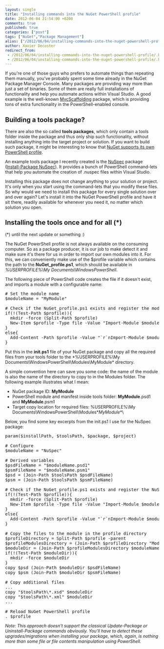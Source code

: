 ```yaml
---
layout: single
title: "Installing commands into the NuGet PowerShell profile"
date: 2012-06-04 21:54:00 +0200
comments: true
published: true
categories: ["post"]
tags: ["NuGet","Package Management"]
alias: ["/2012/06/04/installing-commands-into-the-nuget-powershell-profile/"]
author: Xavier Decoster
redirect_from:
 - /2012/06/04/installing-commands-into-the-nuget-powershell-profile/.html
 - /2012/06/04/installing-commands-into-the-nuget-powershell-profile/.html
---
```

<p>If you're one of those guys who prefers to automate things than repeating them manually, you've probably spent some time already in the NuGet Package Manager Console. Many packages are providing way more than just a set of binaries. Some of them are really full installations of functionality and help you automate actions within Visual Studio. A good example is the well-known <a href="http://nuget.org/packages/MvcScaffolding" target="_blank">MvcScaffolding</a> package, which is providing tons of extra functionality in the PowerShell-enabled console.</p>

<h2>Building a tools package?</h2>

<p>There are also the so called <strong>tools packages</strong>, which only contain a tools folder inside the package and thus only ship such functionality, without installing anything into the target project or solution. If you want to build such package, it might be interesting to know that <a href="http://docs.nuget.org/docs/start-here/Using-the-Package-Manager-Console#Setting_up_a_NuGet_Powershell_Profile" target="_blank">NuGet supports its own PowerShell profile</a>.</p>

<p>An example tools package I recently created is the <a href="https://github.com/myget/NuGetPackages/tree/master/NuSpec" target="_blank">NuSpec</a> package (<a href="http://nuget.org/packages/NuSpec" target="_blank">Install-Package NuSpec</a>). It provides a bunch of PowerShell command-lets that help you automate the creation of .nuspec files within Visual Studio.</p>

<p>Installing this package does not change anything to your solution or project. It's only when you start using the command-lets that you modify these files. So why would we need to install this package for every single solution over and over again? Let's install it into the NuGet PowerShell profile and have it sit there, readily available for whenever you need it, no matter which solution you open.</p>

<h2>Installing the tools once and for all (*)</h2>

<p>(*) until the next update or something :)</p>

<p>The NuGet PowerShell profile is not always available on the consuming computer. So as a package producer, it is our job to make detect it and make sure it's there for us in order to import our own modules into it. For this, we can conveniently make use of the $profile variable which contains the path to the <strong>NuGet_profile.ps1</strong>, which should be available in <em>%USERPROFILE%\My Documents\WindowsPowerShell</em>.</p>

<p>The following piece of PowerShell code creates the file if it doesn't exist, and imports a module with a configurable name:</p>

<pre class="brush: powershell;auto-links:false;"># Set the module name
$moduleName = "MyModule"

# Check if the NuGet_profile.ps1 exists and register the module
if(!(Test-Path $profile)){
  mkdir -force (Split-Path $profile)
  New-Item $profile -Type file -Value "Import-Module $moduleName"
}
else{
  Add-Content -Path $profile -Value "`r`nImport-Module $moduleName"
}</pre>

<p>Put this in the <strong>init.ps1</strong> file of your NuGet package and copy all the required files from your tools folder to the *%USERPROFILE%\My Documents\WindowsPowerShell\Modules\MyModule* directory.</p>

<p>A simple convention here can save you some code: the name of the module is also the name of the directory to copy to in the Modules folder. The following example illustrates what I mean:</p>

<ul>
<li>NuGet package ID: <strong>MyModule</strong></li>
<li>PowerShell module and manifest inside tools folder: <strong>MyModule</strong>.psd1 and <strong>MyModule</strong>.psm1</li>
<li>Target copy location for required files: %USERPROFILE%\My Documents\WindowsPowerShell\Modules*<em>MyModule</em>*\</li>
</ul>

<p>Below, you find some key excerpts from the init.ps1 I use for the NuSpec package:</p>

<pre class="brush: powershell;gutter:false;toolbar:false;">param($installPath, $toolsPath, $package, $project)

# Configure
$moduleName = "NuSpec"

# Derived variables
$psdFileName = "$moduleName.psd1"
$psmFileName = "$moduleName.psm1"
$psd = (Join-Path $toolsPath $psdFileName)
$psm = (Join-Path $toolsPath $psmFileName)

# Check if the NuGet_profile.ps1 exists and register the NuSpec.psd1 module
if(!(Test-Path $profile)){
  mkdir -force (Split-Path $profile)
  New-Item $profile -Type file -Value "Import-Module $moduleName"
}
else{
  Add-Content -Path $profile -Value "`r`nImport-Module $moduleName"
}

# Copy the files to the module in the profile directory
$profileDirectory = Split-Path $profile -parent
$profileModulesDirectory = (Join-Path $profileDirectory "Modules")
$moduleDir = (Join-Path $profileModulesDirectory $moduleName)
if(!(Test-Path $moduleDir)){
  mkdir -force $moduleDir
}
copy $psd (Join-Path $moduleDir $psdFileName)
copy $psm (Join-Path $moduleDir $psmFileName)

# Copy additional files
...
copy "$toolsPath\*.xsd" $moduleDir
copy "$toolsPath\*.xml" $moduleDir
...

# Reload NuGet PowerShell profile
. $profile</pre>

<p><em>Note: This approach doesn't support the classical Update-Package or Uninstall-Package commands obviously. You'll have to detect these upgrades/migrations when installing your package, which, again, is nothing more than some file or file contents manipulation using PowerShell.</em></p>

